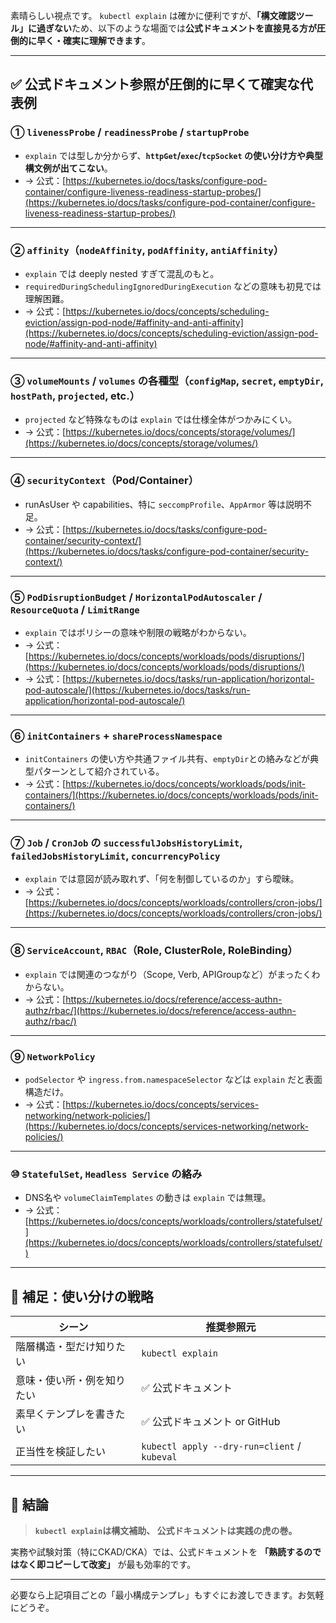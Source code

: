 素晴らしい視点です。
`kubectl explain` は確かに便利ですが、**「構文確認ツール」に過ぎない**ため、以下のような場面では**公式ドキュメントを直接見る方が圧倒的に早く・確実に理解できます**。

---

## ✅ **公式ドキュメント参照が圧倒的に早くて確実な代表例**

### ① `livenessProbe` / `readinessProbe` / `startupProbe`

* `explain` では型しか分からず、**`httpGet`/`exec`/`tcpSocket` の使い分け方や典型構文例が出てこない**。
* → 公式：[https://kubernetes.io/docs/tasks/configure-pod-container/configure-liveness-readiness-startup-probes/](https://kubernetes.io/docs/tasks/configure-pod-container/configure-liveness-readiness-startup-probes/)

---

### ② `affinity`（`nodeAffinity`, `podAffinity`, `antiAffinity`）

* `explain` では deeply nested すぎて混乱のもと。
* `requiredDuringSchedulingIgnoredDuringExecution` などの意味も初見では理解困難。
* → 公式：[https://kubernetes.io/docs/concepts/scheduling-eviction/assign-pod-node/#affinity-and-anti-affinity](https://kubernetes.io/docs/concepts/scheduling-eviction/assign-pod-node/#affinity-and-anti-affinity)

---

### ③ `volumeMounts` / `volumes` の各種型（`configMap`, `secret`, `emptyDir`, `hostPath`, `projected`, etc.）

* `projected` など特殊なものは `explain` では仕様全体がつかみにくい。
* → 公式：[https://kubernetes.io/docs/concepts/storage/volumes/](https://kubernetes.io/docs/concepts/storage/volumes/)

---

### ④ `securityContext`（Pod/Container）

* runAsUser や capabilities、特に `seccompProfile`、`AppArmor` 等は説明不足。
* → 公式：[https://kubernetes.io/docs/tasks/configure-pod-container/security-context/](https://kubernetes.io/docs/tasks/configure-pod-container/security-context/)

---

### ⑤ `PodDisruptionBudget` / `HorizontalPodAutoscaler` / `ResourceQuota` / `LimitRange`

* `explain` ではポリシーの意味や制限の戦略がわからない。
* → 公式：[https://kubernetes.io/docs/concepts/workloads/pods/disruptions/](https://kubernetes.io/docs/concepts/workloads/pods/disruptions/)
* → 公式：[https://kubernetes.io/docs/tasks/run-application/horizontal-pod-autoscale/](https://kubernetes.io/docs/tasks/run-application/horizontal-pod-autoscale/)

---

### ⑥ `initContainers` + `shareProcessNamespace`

* `initContainers` の使い方や共通ファイル共有、`emptyDir`との絡みなどが典型パターンとして紹介されている。
* → 公式：[https://kubernetes.io/docs/concepts/workloads/pods/init-containers/](https://kubernetes.io/docs/concepts/workloads/pods/init-containers/)

---

### ⑦ `Job` / `CronJob` の `successfulJobsHistoryLimit`, `failedJobsHistoryLimit`, `concurrencyPolicy`

* `explain` では意図が読み取れず、「何を制御しているのか」すら曖昧。
* → 公式：[https://kubernetes.io/docs/concepts/workloads/controllers/cron-jobs/](https://kubernetes.io/docs/concepts/workloads/controllers/cron-jobs/)

---

### ⑧ `ServiceAccount`, `RBAC`（Role, ClusterRole, RoleBinding）

* `explain` では関連のつながり（Scope, Verb, APIGroupなど）がまったくわからない。
* → 公式：[https://kubernetes.io/docs/reference/access-authn-authz/rbac/](https://kubernetes.io/docs/reference/access-authn-authz/rbac/)

---

### ⑨ `NetworkPolicy`

* `podSelector` や `ingress.from.namespaceSelector` などは `explain` だと表面構造だけ。
* → 公式：[https://kubernetes.io/docs/concepts/services-networking/network-policies/](https://kubernetes.io/docs/concepts/services-networking/network-policies/)

---

### ⑩ `StatefulSet`, `Headless Service` の絡み

* DNS名や `volumeClaimTemplates` の動きは `explain` では無理。
* → 公式：[https://kubernetes.io/docs/concepts/workloads/controllers/statefulset/](https://kubernetes.io/docs/concepts/workloads/controllers/statefulset/)

---

## 🔧 補足：使い分けの戦略

| シーン           | 推奨参照元                                        |
| ------------- | -------------------------------------------- |
| 階層構造・型だけ知りたい  | `kubectl explain`                            |
| 意味・使い所・例を知りたい | ✅ 公式ドキュメント                                   |
| 素早くテンプレを書きたい  | ✅ 公式ドキュメント or GitHub                         |
| 正当性を検証したい     | `kubectl apply --dry-run=client` / `kubeval` |

---

## 📌 結論

> **`kubectl explain`は構文補助、
> 公式ドキュメントは実践の虎の巻。**

実務や試験対策（特にCKAD/CKA）では、公式ドキュメントを **「熟読するのではなく即コピーして改変」** が最も効率的です。

---

必要なら上記項目ごとの「最小構成テンプレ」もすぐにお渡しできます。お気軽にどうぞ。
